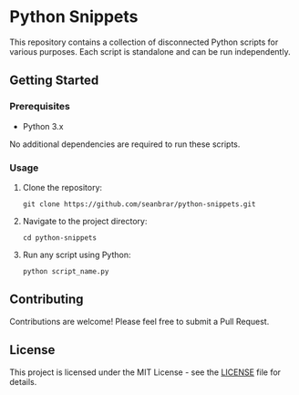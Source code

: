 # Python Snippets

This repository contains a collection of disconnected Python scripts for various purposes. Each script is standalone and can be run independently.

## Getting Started

### Prerequisites

- Python 3.x

No additional dependencies are required to run these scripts.

### Usage

1. Clone the repository:
   ```
   git clone https://github.com/seanbrar/python-snippets.git
   ```

2. Navigate to the project directory:
   ```
   cd python-snippets
   ```

3. Run any script using Python:
   ```
   python script_name.py
   ```

## Contributing

Contributions are welcome! Please feel free to submit a Pull Request.

## License

This project is licensed under the MIT License - see the [LICENSE](LICENSE) file for details.
